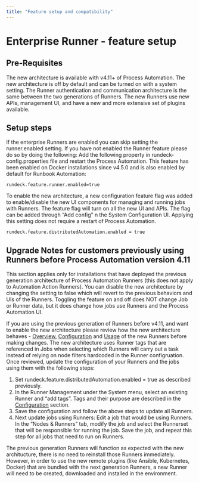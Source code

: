```yaml
---
title: "Feature setup and compatibility"
---
```


# Enterprise Runner - feature setup

## Pre-Requisites

The new architecture is available with v4.11+ of Process Automation. The new architecture is off by default and can be turned on with a system setting. The Runner authentication and communication architecture is the same between the two generations of Runners. The new Runners use new APIs, management UI, and have a new and more extensive set of plugins available. 

## Setup steps

If the enterprise Runners are enabled you can skip setting the runner.enabled setting. If you have not enabled the Runner feature please do so by doing the following: Add the following property in rundeck-config.properties file and restart the Process Automation. This feature has been enabled on Docker installations since v4.5.0 and is also enabled by default for Runbook Automation:

`rundeck.feature.runner.enabled=true`

To enable the new architecture, a new configuration feature flag was added to enable/disable the new UI components for managing and running jobs with Runners. The feature flag will turn on all the new UI and APIs. The flag can be added through  “Add config” n the System Configuration UI. Applying this setting does not require a restart of Process Automation.

`rundeck.feature.distributedAutomation.enabled = true`


## Upgrade Notes for customers previously using Runners before Process Automation version 4.11

This section applies only for installations that have deployed the previous generation architecture of Process Automation Runners (this does not apply to Automation Action Runners). You can disable the new architecture by changing the setting to false which will revert to the previous behaviors and UIs of the Runners. Toggling the feature on and off does NOT change Job or Runner data, but it does change how jobs use Runners and the Process Automation UI.

If you are using the previous generation of Runners before v4.11, and want to enable the new architecture please review how the new architecture behaves - [Overview](/administration/runner/runner-intro.html), [Configuration](/administration/runner/runner-config.html) and [Usage](/administration/runner/runner-using.html) of the new Runners before making changes. The new architecture uses Runner tags that are referenced in Jobs when selecting which Runners will carry out a task instead of relying on node filters hardcoded in the Runner configruation. Once reviewed, update the configuration of your Runners and the jobs using them with the following steps:

1. Set rundeck.feature.distributedAutomation.enabled = true as described previously.
1. In the Runner Management under the System menu, select an existing Runner and “add tags”. Tags and their purpose are described in the [Configuration](/administration/runner/runner-config.html) section.
1. Save the configuration and follow the above steps to update all Runners.
1. Next update jobs using Runners: Edit a job that would be using Runners. In the “Nodes & Runners” tab, modify the job and select the Runnerset that will be responsible for running the job. Save the job, and repeat this step for all jobs that need to run on Runners.

The previous generation Runners will function as expected with the new architucture, there is no need to reinstall those Runners immediately. However, in order to use the new remote plugins (like Ansible, Kubernetes, Docker) that are bundled with the next generation Runners, a new Runner will need to be created, downloaded and installed in the environment.
